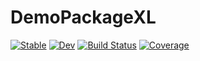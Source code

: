 # DemoPackageXL

[![Stable](https://img.shields.io/badge/docs-stable-blue.svg)](https://HsupoLeng.github.io/DemoPackageXL.jl/stable)
[![Dev](https://img.shields.io/badge/docs-dev-blue.svg)](https://HsupoLeng.github.io/DemoPackageXL.jl/dev)
[![Build Status](https://github.com/HsupoLeng/DemoPackageXL.jl/workflows/CI/badge.svg)](https://github.com/HsupoLeng/DemoPackageXL.jl/actions)
[![Coverage](https://codecov.io/gh/HsupoLeng/DemoPackageXL.jl/branch/main/graph/badge.svg)](https://codecov.io/gh/HsupoLeng/DemoPackageXL.jl)
